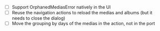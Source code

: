 * [ ] Support OrphanedMediasError natively in the UI
* [ ] Reuse the navigation actions to reload the medias and albums (but it needs to close the dialog)
* [ ] Move the grouping by days of the medias in the action, not in the port